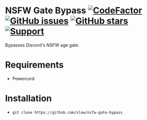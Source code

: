 # NSFW Gate Bypass [![CodeFactor](https://www.codefactor.io/repository/github/slow/nsfw-gate-bypass/badge)](https://www.codefactor.io/repository/github/slow/nsfw-gate-bypass) [![GitHub issues](https://img.shields.io/github/issues/slow/nsfw-gate-bypass?style=flat)](https://github.com/slow/nsfw-gate-bypass/issues) [![GitHub stars](https://img.shields.io/github/stars/slow/nsfw-gate-bypass?style=flat)](https://github.com/slow/nsfw-gate-bypass/stargazers) [![Support](https://img.shields.io/discord/887015827134632057)](https://discord.gg/HQ5N7Rcajc)
Bypasses Discord's NSFW age gate.

# Requirements
- Powercord

# Installation

-  `git clone https://github.com/slow/nsfw-gate-bypass`

